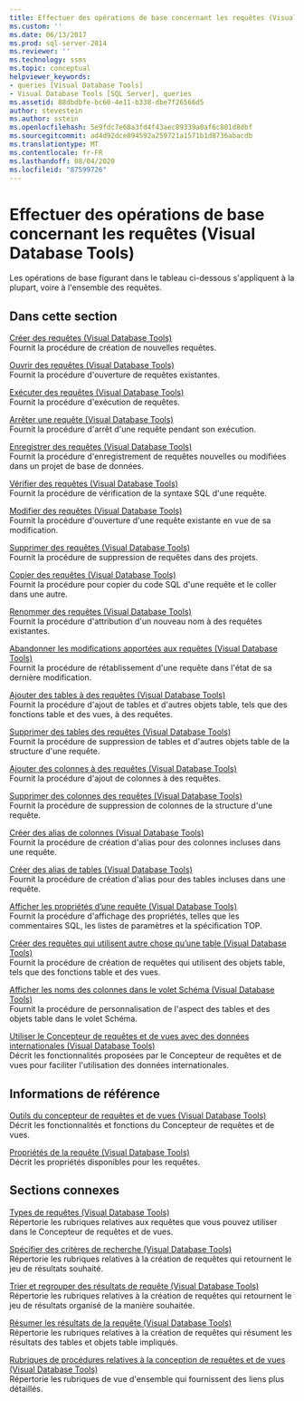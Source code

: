 ```yaml
---
title: Effectuer des opérations de base concernant les requêtes (Visual Database Tools) | Microsoft Docs
ms.custom: ''
ms.date: 06/13/2017
ms.prod: sql-server-2014
ms.reviewer: ''
ms.technology: ssms
ms.topic: conceptual
helpviewer_keywords:
- queries [Visual Database Tools]
- Visual Database Tools [SQL Server], queries
ms.assetid: 88dbdbfe-bc60-4e11-b338-dbe7f26566d5
author: stevestein
ms.author: sstein
ms.openlocfilehash: 5e9fdc7e68a3fd4f43aec89339a0af6c801d8dbf
ms.sourcegitcommit: ad4d92dce894592a259721a1571b1d8736abacdb
ms.translationtype: MT
ms.contentlocale: fr-FR
ms.lasthandoff: 08/04/2020
ms.locfileid: "87599726"
---
```

# <a name="perform-basic-operations-with-queries-visual-database-tools"></a>Effectuer des opérations de base concernant les requêtes (Visual Database Tools)
  Les opérations de base figurant dans le tableau ci-dessous s'appliquent à la plupart, voire à l'ensemble des requêtes.  
  
## <a name="in-this-section"></a>Dans cette section  
 [Créer des requêtes &#40;Visual Database Tools&#41;](visual-database-tools.md)  
 Fournit la procédure de création de nouvelles requêtes.  
  
 [Ouvrir des requêtes &#40;Visual Database Tools&#41;](open-queries-visual-database-tools.md)  
 Fournit la procédure d'ouverture de requêtes existantes.  
  
 [Exécuter des requêtes &#40;Visual Database Tools&#41;](run-queries-visual-database-tools.md)  
 Fournit la procédure d'exécution de requêtes.  
  
 [Arrêter une requête &#40;Visual Database Tools&#41;](stop-a-query-visual-database-tools.md)  
 Fournit la procédure d'arrêt d'une requête pendant son exécution.  
  
 [Enregistrer des requêtes &#40;Visual Database Tools&#41;](save-queries-visual-database-tools.md)  
 Fournit la procédure d'enregistrement de requêtes nouvelles ou modifiées dans un projet de base de données.  
  
 [Vérifier des requêtes &#40;Visual Database Tools&#41;](verify-queries-visual-database-tools.md)  
 Fournit la procédure de vérification de la syntaxe SQL d'une requête.  
  
 [Modifier des requêtes &#40;Visual Database Tools&#41;](modify-queries-visual-database-tools.md)  
 Fournit la procédure d'ouverture d'une requête existante en vue de sa modification.  
  
 [Supprimer des requêtes &#40;Visual Database Tools&#41;](delete-queries-visual-database-tools.md)  
 Fournit la procédure de suppression de requêtes dans des projets.  
  
 [Copier des requêtes &#40;Visual Database Tools&#41;](copy-queries-visual-database-tools.md)  
 Fournit la procédure pour copier du code SQL d'une requête et le coller dans une autre.  
  
 [Renommer des requêtes &#40;Visual Database Tools&#41;](rename-queries-visual-database-tools.md)  
 Fournit la procédure d'attribution d'un nouveau nom à des requêtes existantes.  
  
 [Abandonner les modifications apportées aux requêtes &#40;Visual Database Tools&#41;](discard-changes-made-to-queries-visual-database-tools.md)  
 Fournit la procédure de rétablissement d'une requête dans l'état de sa dernière modification.  
  
 [Ajouter des tables à des requêtes &#40;Visual Database Tools&#41;](add-tables-to-queries-visual-database-tools.md)  
 Fournit la procédure d'ajout de tables et d'autres objets table, tels que des fonctions table et des vues, à des requêtes.  
  
 [Supprimer des tables des requêtes &#40;Visual Database Tools&#41;](remove-tables-from-queries-visual-database-tools.md)  
 Fournit la procédure de suppression de tables et d'autres objets table de la structure d'une requête.  
  
 [Ajouter des colonnes à des requêtes &#40;Visual Database Tools&#41;](add-columns-to-queries-visual-database-tools.md)  
 Fournit la procédure d'ajout de colonnes à des requêtes.  
  
 [Supprimer des colonnes des requêtes &#40;Visual Database Tools&#41;](remove-columns-from-queries-visual-database-tools.md)  
 Fournit la procédure de suppression de colonnes de la structure d'une requête.  
  
 [Créer des alias de colonnes &#40;Visual Database Tools&#41;](create-column-aliases-visual-database-tools.md)  
 Fournit la procédure de création d'alias pour des colonnes incluses dans une requête.  
  
 [Créer des alias de tables &#40;Visual Database Tools&#41;](create-table-aliases-visual-database-tools.md)  
 Fournit la procédure de création d'alias pour des tables incluses dans une requête.  
  
 [Afficher les propriétés d’une requête &#40;Visual Database Tools&#41;](query-properties-visual-database-tools.md)  
 Fournit la procédure d'affichage des propriétés, telles que les commentaires SQL, les listes de paramètres et la spécification TOP.  
  
 [Créer des requêtes qui utilisent autre chose qu’une table &#40;Visual Database Tools&#41;](create-queries-using-something-besides-a-table-visual-database-tools.md)  
 Fournit la procédure de création de requêtes qui utilisent des objets table, tels que des fonctions table et des vues.  
  
 [Afficher les noms des colonnes dans le volet Schéma &#40;Visual Database Tools&#41;](diagram-pane-visual-database-tools.md)  
 Fournit la procédure de personnalisation de l'aspect des tables et des objets table dans le volet Schéma.  
  
 [Utiliser le Concepteur de requêtes et de vues avec des données internationales &#40;Visual Database Tools&#41;](use-the-query-and-view-designer-with-international-data-visual-database-tools.md)  
 Décrit les fonctionnalités proposées par le Concepteur de requêtes et de vues pour faciliter l'utilisation des données internationales.  
  
## <a name="reference"></a>Informations de référence  
 [Outils du concepteur de requêtes et de vues &#40;Visual Database Tools&#41;](query-and-view-designer-tools-visual-database-tools.md)  
 Décrit les fonctionnalités et fonctions du Concepteur de requêtes et de vues.  
  
 [Propriétés de la requête &#40;Visual Database Tools&#41;](query-properties-visual-database-tools.md)  
 Décrit les propriétés disponibles pour les requêtes.  
  
## <a name="related-sections"></a>Sections connexes  
 [Types de requêtes &#40;Visual Database Tools&#41;](types-of-queries-visual-database-tools.md)  
 Répertorie les rubriques relatives aux requêtes que vous pouvez utiliser dans le Concepteur de requêtes et de vues.  
  
 [Spécifier des critères de recherche &#40;Visual Database Tools&#41;](specify-search-criteria-visual-database-tools.md)  
 Répertorie les rubriques relatives à la création de requêtes qui retournent le jeu de résultats souhaité.  
  
 [Trier et regrouper des résultats de requête &#40;Visual Database Tools&#41;](sort-and-group-query-results-visual-database-tools.md)  
 Répertorie les rubriques relatives à la création de requêtes qui retournent le jeu de résultats organisé de la manière souhaitée.  
  
 [Résumer les résultats de la requête &#40;Visual Database Tools&#41;](summarize-query-results-visual-database-tools.md)  
 Répertorie les rubriques relatives à la création de requêtes qui résument les résultats des tables et objets table impliqués.  
  
 [Rubriques de procédures relatives à la conception de requêtes et de vues &#40;Visual Database Tools&#41;](design-queries-and-views-how-to-topics-visual-database-tools.md)  
 Répertorie les rubriques de vue d'ensemble qui fournissent des liens plus détaillés.  
  
  
